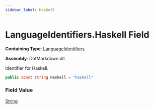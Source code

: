 ```yaml
---
sidebar_label: Haskell
---
```


# LanguageIdentifiers\.Haskell Field

**Containing Type**: [LanguageIdentifiers](../index.md)

**Assembly**: DotMarkdown\.dll

  
Identifier for Haskell\.

```csharp
public const string Haskell = "haskell"
```

### Field Value

[String](https://docs.microsoft.com/en-us/dotnet/api/system.string)

